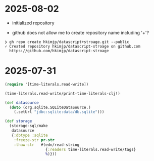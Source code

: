 # 2025-08-02

- initialized repository

- github does not allow me to create repository name including '+'?

```
❯ gh repo create hkimjp/datascript+stroage.git --public
✓ Created repository hkimjp/datascript-stroage on github.com
  https://github.com/hkimjp/datascript-stroage
```

# 2025-07-31


```clojure
(require '[time-literals.read-write])

(time-literals.read-write/print-time-literals-clj!)

(def datasource
  (doto (org.sqlite.SQLiteDataSource.)
    (.setUrl "jdbc:sqlite:data/db.sqlite")))

(def storage
  (storage-sql/make
   datasource
   {:dbtype :sqlite
    :freeze-str pr-str
    :thaw-str   #(edn/read-string
                  {:readers time-literals.read-write/tags}
                  %)}))
```
